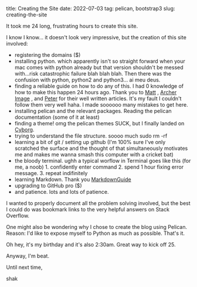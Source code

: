 title: Creating the Site
date: 2022-07-03
tag: pelican, bootstrap3
slug: creating-the-site

It took me 24 long, frustrating hours to create this site. 

I know I know... it doesn't look very impressive, but the creation of this site involved:

- registering the domains ($)
- installing python. which apparently isn't so straight forward when your mac comes with python already but that version shouldn't be messed with...risk catastrophic failure blah blah blah. Then there was the confusion with python, python2 and python3... ai meu deus. 
- finding a reliable guide on how to do any of this. I had 0 knowledge of how to make this happen 24 hours ago. Thank you to [Matt](https://www.fullstackpython.com/blog/generating-static-websites-pelican-jinja2-markdown.html) , [Archer Image](https://www.archerimagine.com/articles/pelican/cost-effective-blogging-with-Pelican-and-Github.html) , and [Peter](https://pythonforundergradengineers.com/how-i-built-this-site-1.html) for their well written articles. It's my fault I couldn't follow them very well haha. I made soooooo many mistakes to get here.
- installing pelican and the relevant packages. Reading the pelican documentation (some of it at least)
- finding a theme! omg the pelican themes SUCK, but I finally landed on [Cyborg](https://bootswatch.com/cyborg/).
- trying to understand the file structure. soooo much sudo rm -rf 
- learning a bit of git / setting up github (I'm 100% sure I've only scratched the surface and the thought of that simultaneously motivates me and makes me wanna smash this computer with a cricket bat)
- the bloody terminal. ughh a typical worflow in Terminal goes like this (for me, a noob) 1. confidently enter command 2. spend 1 hour fixing error message. 3. repeat indifinitely 
- learning Markdown. Thank you [MarkdownGuide](https://www.markdownguide.org/basic-syntax/)
- upgrading to GitHub pro ($)
- and patience. lots and lots of patience. 

I wanted to properly document all the problem solving involved, but the best I could do was bookmark links to the very helpful answers on Stack Overflow.

One might also be wondering why I chose to create the blog using Pelican. Reason: I'd like to expose myself to Python as much as possible. That's it.

Oh hey, it's my birthday and it's also 2:30am. Great way to kick off 25. 

Anyway, I'm beat. 

Until next time,

shak

